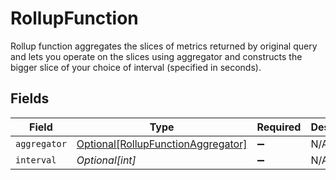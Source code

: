 # RollupFunction

Rollup function aggregates the slices of metrics returned by original query and lets you operate on the slices using aggregator and constructs the bigger slice of your choice of interval (specified in seconds).


## Fields

| Field                                                                                 | Type                                                                                  | Required                                                                              | Description                                                                           |
| ------------------------------------------------------------------------------------- | ------------------------------------------------------------------------------------- | ------------------------------------------------------------------------------------- | ------------------------------------------------------------------------------------- |
| `aggregator`                                                                          | [Optional[RollupFunctionAggregator]](../../models/shared/rollupfunctionaggregator.md) | :heavy_minus_sign:                                                                    | N/A                                                                                   |
| `interval`                                                                            | *Optional[int]*                                                                       | :heavy_minus_sign:                                                                    | N/A                                                                                   |